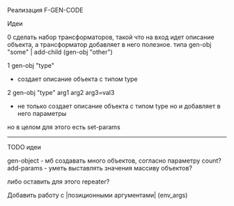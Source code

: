 Реализация F-GEN-CODE

Идеи

0
сделать набор трансформаторов, такой что на вход идет описание объекта, а трансформатор добавляет в него полезное.
типа gen-obj "some" | add-child (gen-obj "other")

1
gen-obj "type"
- создает описание объекта с типом type

2
gen-obj "type" arg1 arg2 arg3=val3
- не только создает описание объекта с типом type но и добавляет в него параметры

но в целом для этого есть set-params

------
TODO идеи

gen-object - мб создавать много объектов, согласно параметру count?
add-params - уметь выставлять значения массиву объектов?

либо оставить для этого repeater?

Добавить работу с |позиционными аргументами| (env_args)